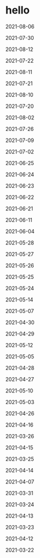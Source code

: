 # hello
 
2021-08-06





2021-07-30





2021-08-12





2021-07-22





2021-08-11





2021-07-21





2021-08-10





2021-07-20





2021-08-02





2021-07-26





2021-07-09





2021-07-02





2021-06-25





2021-06-24





2021-06-23





2021-06-22





2021-06-21





2021-06-11





2021-06-04





2021-05-28





2021-05-27





2021-05-26





2021-05-25





2021-05-24





2021-05-14





2021-05-07





2021-04-30





2021-04-29





2021-05-12





2021-05-05





2021-04-28





2021-04-27





2021-05-10





2021-05-03





2021-04-26





2021-04-16





2021-03-26





2021-04-15





2021-03-25





2021-04-14





2021-04-07





2021-03-31





2021-03-24





2021-04-13





2021-03-23





2021-04-12





2021-03-22





